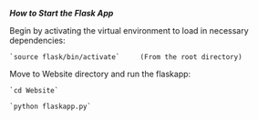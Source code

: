 ***How to Start the Flask App***

Begin by activating the virtual environment to load in necessary dependencies:

	`source flask/bin/activate`     (From the root directory)

Move to Website directory and run the flaskapp:

	`cd Website`
	
	`python flaskapp.py`


